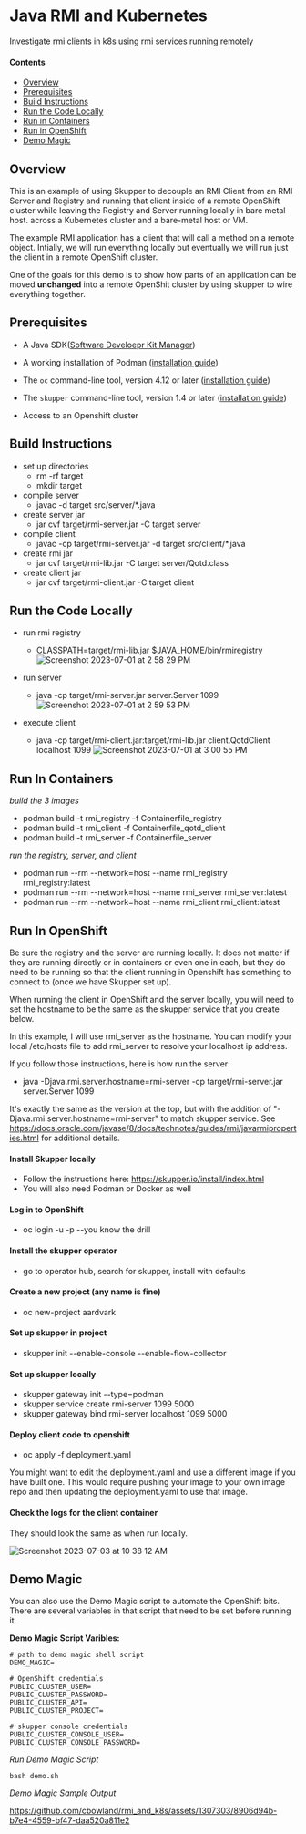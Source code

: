 # Java RMI and Kubernetes

Investigate rmi clients in k8s using rmi services running remotely

[website]: https://skupper.io/

#### Contents

* [Overview](#overview)
* [Prerequisites](#prerequisites)
* [Build Instructions](#build-instructions)
* [Run the Code Locally](#run-the-code-locally)
* [Run in Containers](#run-in-containers)
* [Run in OpenShift](#run-in-openshift)
* [Demo Magic](#demo-magic)

## Overview

This is an example of using Skupper to decouple an RMI
Client from an RMI Server and Registry and running that 
client inside of a remote OpenShift cluster while leaving the
Registry and Server running locally in bare metal host.
across a Kubernetes cluster and a bare-metal host or VM.

The example RMI application has a client that will call a 
method on a remote object. Intially, we will run everything 
locally but eventually we will run just the client in a 
remote OpenShift cluster.

One of the goals for this demo is to show how parts of an
application can be moved **unchanged** into a remote 
OpenShit cluster by using skupper to wire everything
together.

## Prerequisites

* A Java SDK([Software Develoepr Kit Manager][sdk-man])

* A working installation of Podman ([installation guide][install-podman])

* The `oc` command-line tool, version 4.12 or later
  ([installation guide][install-oc-cli])

* The `skupper` command-line tool, version 1.4 or later
  ([installation guide][skupper-cli])

* Access to an Openshift cluster

[sdk-man]: https://sdkman.io/
[install-podman]: https://podman.io/getting-started/installation
[install-oc-cli]: https://docs.openshift.com/container-platform/4.12/cli_reference/openshift_cli/getting-started-cli.html#installing-openshift-cli
[skupper-cli]: https://access.redhat.com/documentation/en-us/red_hat_service_interconnect/1.4/html-single/installation/index#installing-skupper-cli


## Build Instructions
* set up directories
  * rm -rf target
  * mkdir target
* compile server
  * javac -d target src/server/*.java
* create server jar
  * jar cvf target/rmi-server.jar -C target server
* compile client
  * javac -cp target/rmi-server.jar -d target src/client/*.java
* create rmi jar
  * jar cvf target/rmi-lib.jar -C target server/Qotd.class
* create client jar
  * jar cvf target/rmi-client.jar -C target client

## Run the Code Locally
* run rmi registry
  * CLASSPATH=target/rmi-lib.jar $JAVA_HOME/bin/rmiregistry
![Screenshot 2023-07-01 at 2 58 29 PM](https://github.com/cbowland/rmi_and_k8s/assets/1307303/8a959e23-f5e4-400f-9a47-e44d5553c4ce)

* run server
  * java -cp target/rmi-server.jar server.Server 1099
![Screenshot 2023-07-01 at 2 59 53 PM](https://github.com/cbowland/rmi_and_k8s/assets/1307303/02c10372-20f2-47e9-8dbd-09ba65823e12)

* execute client
  * java -cp target/rmi-client.jar:target/rmi-lib.jar client.QotdClient localhost 1099 
![Screenshot 2023-07-01 at 3 00 55 PM](https://github.com/cbowland/rmi_and_k8s/assets/1307303/afa25c5d-b087-482a-8dd2-4256c85f3760)


## Run In Containers

_build the 3 images_
  * podman build -t rmi_registry -f Containerfile_registry
  * podman build -t rmi_client -f Containerfile_qotd_client
  * podman build -t rmi_server -f Containerfile_server

_run the registry, server, and client_
  * podman run --rm --network=host --name rmi_registry rmi_registry:latest
  * podman run --rm --network=host --name rmi_server rmi_server:latest
  * podman run --rm --network=host --name rmi_client rmi_client:latest

## Run In OpenShift

Be sure the registry and the server are running locally.
It does not matter if they are running directly or in containers
or even one in each, but they do need to be running so that the client running
in Openshift has something to connect to (once we have Skupper set up).

When running the client in OpenShift and the server locally, you will need to set
the hostname to be the same as the skupper service that you create below. 

In this example, I will use rmi_server as the hostname. You can modify your local
/etc/hosts file to add rmi_server to resolve your localhost ip address.

If you follow those instructions, here is how run the server:

* java -Djava.rmi.server.hostname=rmi-server -cp target/rmi-server.jar server.Server 1099

It's exactly the same as the version at the top, but with the addition of
"-Djava.rmi.server.hostname=rmi-server" to match skupper service. See
https://docs.oracle.com/javase/8/docs/technotes/guides/rmi/javarmiproperties.html
for additional details.

#### Install Skupper locally
  * Follow the instructions here: https://skupper.io/install/index.html
  * You will also need Podman or Docker as well

#### Log in to OpenShift
  * oc login -u -p --you know the drill

#### Install the skupper operator
  * go to operator hub, search for skupper, install with defaults

#### Create a new project (any name is fine)
  * oc new-project aardvark

#### Set up skupper in project
  * skupper init --enable-console --enable-flow-collector

#### Set up skupper locally
  * skupper gateway init --type=podman
  * skupper service create rmi-server 1099 5000
  * skupper gateway bind rmi-server localhost 1099 5000

#### Deploy client code to openshift
  * oc apply -f deployment.yaml
    

You might want to edit the deployment.yaml and use a
different image if you have built one. This would require
pushing your image to your own image repo and then updating the
deployment.yaml to use that image.

#### Check the logs for the client container
  
They should look the same as when run locally.

![Screenshot 2023-07-03 at 10 38 12 AM](https://github.com/cbowland/rmi_and_k8s/assets/1307303/683863c8-de6f-446c-adad-db06b317a5bf)

## Demo Magic 

You can also use the Demo Magic script to automate the
OpenShift bits. There are several variables in that script
that need to be set before running it.

**Demo Magic Script Varibles:**

~~~ shell
# path to demo magic shell script
DEMO_MAGIC=

# OpenShift credentials
PUBLIC_CLUSTER_USER=
PUBLIC_CLUSTER_PASSWORD=
PUBLIC_CLUSTER_API=
PUBLIC_CLUSTER_PROJECT=

# skupper console credentials
PUBLIC_CLUSTER_CONSOLE_USER=
PUBLIC_CLUSTER_CONSOLE_PASSWORD=
~~~

_Run Demo Magic Script_
~~~ shell
bash demo.sh
~~~

_Demo Magic Sample Output_



https://github.com/cbowland/rmi_and_k8s/assets/1307303/8906d94b-b7e4-4559-bf47-daa520a811e2

